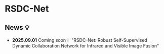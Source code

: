 # RSDC-Net
## News 💡
- **2025.09.01** Coming soon！
"RSDC-Net: Robust Self-Supervised Dynamic Collaboration Network for Infrared and Visible Image Fusion"
